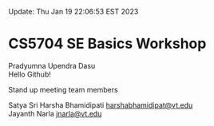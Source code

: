  Update: Thu Jan 19 22:06:53 EST 2023
# CS5704 SE Basics Workshop
Pradyumna Upendra Dasu <br />
Hello Github! <br />

Stand up meeting team members <br />

Satya Sri Harsha Bhamidipati <harshabhamidipat@vt.edu> <br />
Jayanth Narla <jnarla@vt.edu> <br />

